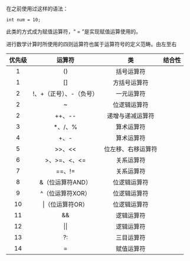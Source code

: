 在之前使用过这样的语法：

```
int num = 10;
```

此类的方式成为赋值运算符，“ = ”是实现赋值运算使用的。

进行数学计算时所使用的四则运算符也属于运算符号的定义范畴。由左至右

| 优先级 | 运算符 | 类 | 结合性 |
| :---: | :---: | :---: | :---: |
| 1 | \(\) | 括号运算符 |  |
| 1 | \[\] | 方括号运算符 |  |
| 2 | !、+（正号）、-（负号） | 一元运算符 |  |
| 2 | ~ | 位逻辑运算符 |  |
| 2 | ++、-- | 递增与递减运算符 |  |
| 3 | \*、/、% | 算术运算符 |  |
| 4 | +、- | 算术运算符 |  |
| 5 | &gt;&gt;、&lt;&lt; | 位左移、右移运算符 |  |
| 6 | &gt;、&gt;=、&lt;、&lt;= | 关系运算符 |  |
| 7 | ==、!= | 关系运算符 |  |
| 8 | &（位运算符AND） | 位逻辑运算符 |  |
| 9 | ^（位运算符XOR） | 位逻辑运算符 |  |
| 10 | \|（位运算符OR） | 位逻辑运算符 |  |
| 11 | && | 逻辑运算符 |  |
| 12 | \|\| | 逻辑运算符 |  |
| 13 | ?: | 三目运算符 |  |
| 14 | = | 赋值运算符 |  |



